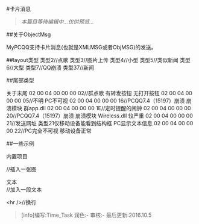 #卡片消息

>*本篇目等待编辑中...仅供预览...*

##关于ObjectMsg

MyPCQQ支持卡片消息(也就是XMLMSG或者ObjMSG)的发送。

##layout类型
类型2//点歌
类型3//图片上传
类型4//小型
类型5//类似新闻
类型6//大型
类型7//QQ崩溃
类型37//新闻 

##尾部类型

关于末尾
02 00 04 00 00 00 02//群点歌 有转发按钮 无打开按钮
02 00 04 00 00 00 05//不明 PC不可视
02 00 04 00 00 00 16//PCQQ7.4（15197）崩溃 崩溃模块  群app.dll
02 00 04 00 00 00 1E//定时提醒的闹钟
02 00 04 00 00 00 20//PCQQ7.4（15197）崩溃 崩溃模块 Wireless.dll 较严重
02 00 04 00 00 00 21//发送网址 类型21仅移动设备能看到结构框 PC显示文本信息
02 00 04 00 00 00 22//PC完全不可视 移动设备正常

##一些示例
<msg templateID="1"></msg>

<item layout="6">   内置项目  </item>

<picture cover="图片连接" />//插入一张图

<summary>文本</summary>//加入一段文本

&lt;hr />//换行

<item layout="0" mode="1">

>[info]编写:Time_Task
>润色:-
>审核:-
>最后更新:2016.10.5

